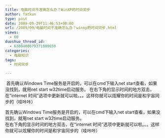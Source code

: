 ```yaml
---
title: 电脑时间不准确怎么办？WinXP的时间同步
author: fatkun
type: post
date: 2009-09-29T11:46:53+00:00
url: /2009/09/电脑时间不准确怎么办？winxp的时间同步.html
views:
  - 60
duoshuo_thread_id:
  - 6300408679371899650
categories:
  - 电脑知识
tags:
  - 时间同步

---
```

<img onload="ResizeImage(this,620)" src="http://fatkun.com/upload/2009/9/200909290352597531.jpg" alt="" title="" />  
首先确认Windows Time服务是开启的，可以在cmd下输入net start查看，如果没找到，就用net start w32time启动服务。  
在右下角的显示时间的地方双击，在“internet 时间”选项中更新就可以啦。。。这样你就可以炫耀你的时间是和宇宙同步的（哇咔咔）
<!--more-->

  
首先确认Windows Time服务是开启的，可以在cmd下输入net start查看，如果没找到，就用net start w32time启动服务。  
在右下角的显示时间的地方双击，在“internet 时间”选项中更新就可以啦。。。这样你就可以炫耀你的时间是和宇宙同步的（哇咔咔）<img onload="ResizeImage(this,620)" src="http://fatkun.com/upload/2009/9/200909290352597531.jpg" alt="" title="" />
